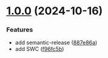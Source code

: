 # [1.0.0](https://github.com/PrawiraGenestonlia/engineering-template/compare/...v1.0.0) (2024-10-16)


### Features

* add semantic-release ([887e86a](https://github.com/PrawiraGenestonlia/engineering-template/commits/887e86ae380cfc907c658f75433bc77a10acb188))
* add SWC ([f96fc5b](https://github.com/PrawiraGenestonlia/engineering-template/commits/f96fc5b4d3b1c82d3c0d7cd15d6ee6e5b8036380))

